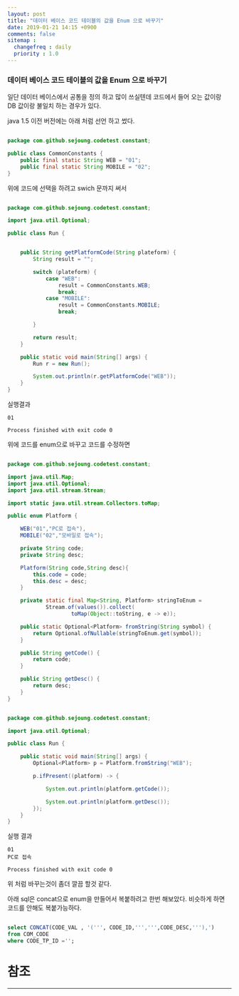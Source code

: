```yaml
---
layout: post
title: "데이터 베이스 코드 테이블의 값을 Enum 으로 바꾸기"
date: 2019-01-21 14:15 +0900
comments: false
sitemap :
  changefreq : daily
  priority : 1.0
---
```


### 데이터 베이스 코드 테이블의 값을 Enum 으로 바꾸기


일단 데이터 베이스에서 공통을 정의 하고 많이 쓰실텐데 코드에서 들어 오는 값이랑 DB 값이랑 불일치 하는 경우가 있다.

java 1.5 이전 버전에는 아래 처럼 선언 하고 썼다.

```java

package com.github.sejoung.codetest.constant;

public class CommonConstants {
    public final static String WEB = "01";
    public final static String MOBILE = "02";
}


```

위에 코드에 선택을 하려고 swich 문까지 써서

```java

package com.github.sejoung.codetest.constant;

import java.util.Optional;

public class Run {


    public String getPlatformCode(String plateform) {
        String result = "";

        switch (plateform) {
            case "WEB":
                result = CommonConstants.WEB;
                break;
            case "MOBILE":
                result = CommonConstants.MOBILE;
                break;

        }

        return result;
    }

    public static void main(String[] args) {
        Run r = new Run();

        System.out.println(r.getPlatformCode("WEB"));
    }
}


```
실행결과
```
01

Process finished with exit code 0
```

위에 코드를 enum으로 바꾸고 코드를 수정하면

```java

package com.github.sejoung.codetest.constant;

import java.util.Map;
import java.util.Optional;
import java.util.stream.Stream;

import static java.util.stream.Collectors.toMap;

public enum Platform {

    WEB("01","PC로 접속"),
    MOBILE("02","모바일로 접속");

    private String code;
    private String desc;

    Platform(String code,String desc){
        this.code = code;
        this.desc = desc;
    }

    private static final Map<String, Platform> stringToEnum =
            Stream.of(values()).collect(
                    toMap(Object::toString, e -> e));

    public static Optional<Platform> fromString(String symbol) {
        return Optional.ofNullable(stringToEnum.get(symbol));
    }

    public String getCode() {
        return code;
    }

    public String getDesc() {
        return desc;
    }
}


```

```java

package com.github.sejoung.codetest.constant;

import java.util.Optional;

public class Run {

    public static void main(String[] args) {
        Optional<Platform> p = Platform.fromString("WEB");

        p.ifPresent((platform) -> {

            System.out.println(platform.getCode());

            System.out.println(platform.getDesc());
        });
    }
}


```
실행 결과
```
01
PC로 접속

Process finished with exit code 0
```

위 처럼 바꾸는것이 좀더 깔끔 할것 같다.

아래 sql은 concat으로 enum을 만들어서 복붙하려고 한번 해보았다. 비슷하게 하면 코드를 안해도 복붙가능하다.

```sql

select CONCAT(CODE_VAL , '(''', CODE_ID,''',''',CODE_DESC,'''),') 
from COM_CODE 
where CODE_TP_ID ='';

```

# 참조
-----

